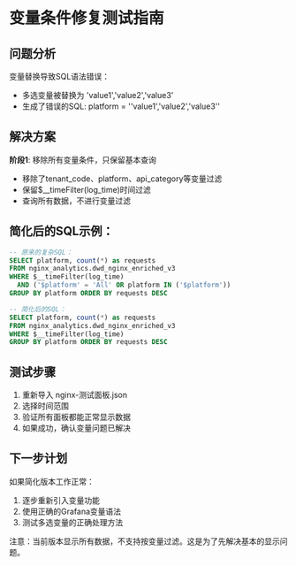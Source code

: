 # 变量条件修复测试指南

## 问题分析
变量替换导致SQL语法错误：
- 多选变量被替换为 'value1','value2','value3'
- 生成了错误的SQL: platform = ''value1','value2','value3''

## 解决方案
**阶段1**: 移除所有变量条件，只保留基本查询
- 移除了tenant_code、platform、api_category等变量过滤
- 保留$__timeFilter(log_time)时间过滤
- 查询所有数据，不进行变量过滤

## 简化后的SQL示例：
```sql
-- 原来的复杂SQL：
SELECT platform, count(*) as requests
FROM nginx_analytics.dwd_nginx_enriched_v3
WHERE $__timeFilter(log_time)
  AND ('$platform' = 'All' OR platform IN ('$platform'))
GROUP BY platform ORDER BY requests DESC

-- 简化后的SQL：
SELECT platform, count(*) as requests
FROM nginx_analytics.dwd_nginx_enriched_v3
WHERE $__timeFilter(log_time)
GROUP BY platform ORDER BY requests DESC
```

## 测试步骤
1. 重新导入 nginx-测试面板.json
2. 选择时间范围
3. 验证所有面板都能正常显示数据
4. 如果成功，确认变量问题已解决

## 下一步计划
如果简化版本工作正常：
1. 逐步重新引入变量功能
2. 使用正确的Grafana变量语法
3. 测试多选变量的正确处理方法

注意：当前版本显示所有数据，不支持按变量过滤。这是为了先解决基本的显示问题。
